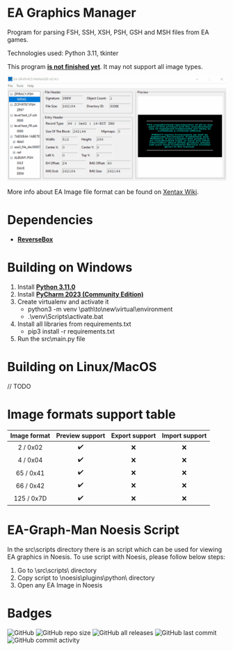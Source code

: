 # EA Graphics Manager
Program for parsing FSH, SSH, XSH, PSH, GSH and MSH files from EA games.

Technologies used: Python 3.11, tkinter

This program **<ins>is not finished yet</ins>**.
It may not support all image types.

<img src="src\data\img\usage_v0.14.1.gif">

More info about EA Image file format can be found on [Xentax Wiki](http://wiki.xentax.com/index.php/EA_SSH_FSH_Image).


# Dependencies

* **[ReverseBox](https://github.com/bartlomiejduda/ReverseBox)**


# Building on Windows

1. Install  **[Python 3.11.0](https://www.python.org/downloads/release/python-3110/)**
2. Install **[PyCharm 2023 (Community Edition)](https://www.jetbrains.com/pycharm/download/#section=windows)**
3. Create virtualenv and activate it
   - python3 -m venv \path\to\new\virtual\environment
   - .\venv\Scripts\activate.bat
4. Install all libraries from requirements.txt
   - pip3 install -r requirements.txt
5. Run the src\main.py file

# Building on Linux/MacOS

// TODO

# Image formats support table

| Image format                | Preview support     | Export support     | Import support     |
|-----------------------------|---------------------|--------------------|--------------------|
| <center>2 / 0x02</center>   | <center>✔️</center> | <center>❌</center> | <center>❌</center> |
| <center>4 / 0x04</center>   | <center>✔️</center> | <center>❌</center> | <center>❌</center> |
| <center>65 / 0x41</center>  | <center>✔️</center> | <center>❌</center> | <center>❌</center> |
| <center>66 / 0x42</center>  | <center>✔️</center> | <center>❌</center> | <center>❌</center> |
| <center>125 / 0x7D</center> | <center>✔️</center> | <center>❌</center> | <center>❌</center> |

# EA-Graph-Man Noesis Script

In the src\scripts directory there is an script
which can be used for viewing EA graphics in Noesis.
To use script with Noesis, please follow below steps:

1. Go to \src\scripts\ directory
2. Copy script to \noesis\plugins\python\ directory
3. Open any EA Image in Noesis

# Badges
![GitHub](https://img.shields.io/github/license/bartlomiejduda/EA-Graphics-Manager?style=plastic)
![GitHub repo size](https://img.shields.io/github/repo-size/bartlomiejduda/EA-Graphics-Manager?style=plastic)
![GitHub all releases](https://img.shields.io/github/downloads/bartlomiejduda/EA-Graphics-Manager/total)
![GitHub last commit](https://img.shields.io/github/last-commit/bartlomiejduda/EA-Graphics-Manager?style=plastic)
![GitHub commit activity](https://img.shields.io/github/commit-activity/y/bartlomiejduda/EA-Graphics-Manager?style=plastic)
